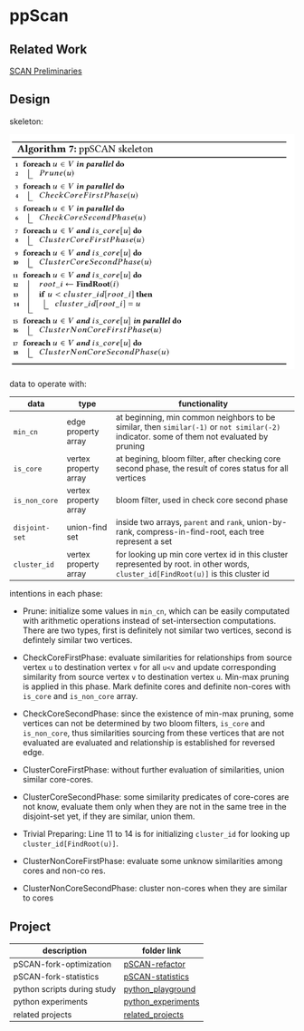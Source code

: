 # ppScan

## Related Work

[SCAN Preliminaries](scan_preliminary.md)

## Design

skeleton:

![ppSCAN skeleton](figures/ppscan-skeleton.png)

data to operate with:

data | type | functionality
--- | --- | --- 
`min_cn` | edge property array  | at beginning, min common neighbors to be similar, then `similar(-1)` or `not similar(-2)` indicator. some of them not evaluated by pruning
`is_core` | vertex property array | at begining, bloom filter, after checking core second phase, the result of cores status for all vertices
`is_non_core` | vertex property array | bloom filter, used in check core second phase
`disjoint-set` | union-find set | inside two arrays, `parent` and `rank`, union-by-rank, compress-in-find-root, each tree represent a set
`cluster_id` | vertex property array | for looking up min core vertex id in this cluster represented by root. in other words, `cluster_id[FindRoot(u)]` is this cluster id


intentions in each phase:

* Prune: initialize some values in `min_cn`, which can be easily computated with arithmetic operations instead of 
set-intersection computations. There are two types, first is definitely not similar two vertices, second is defintely 
similar two vertices.

* CheckCoreFirstPhase: evaluate similarities for relationships from source vertex `u` to 
destination vertex `v` for all `u<v` and update corresponding similarity from source vertex `v` to destination vertex `u`. 
Min-max pruning is applied in this phase. Mark definite cores and definite non-cores with `is_core` and `is_non_core` array.

* CheckCoreSecondPhase: since the existence of min-max pruning, some vertices can not be determined by two bloom filters, `is_core` and `is_non_core`, thus similarities sourcing from these vertices that are not evaluated 
are evaluated and relationship is established for reversed edge.

* ClusterCoreFirstPhase: without further evaluation of similarities, union similar core-cores.

* ClusterCoreSecondPhase: some similarity predicates of core-cores are not know, evaluate them only when they are not in the same tree in the disjoint-set yet, 
if they are similar, union them.

* Trivial Preparing: Line 11 to 14 is for initializing `cluster_id` for looking up `cluster_id[FindRoot(u)]`.

* ClusterNonCoreFirstPhase: evaluate some unknow similarities among cores and non-co res.

* ClusterNonCoreSecondPhase: cluster non-cores when they are similar to cores 

## Project 

description | folder link
--- | ---
pSCAN-fork-optimization | [pSCAN-refactor](pSCAN-refactor)
pSCAN-fork-statistics | [pSCAN-statistics](pSCAN-statistics)
python scripts during study | [python_playground](python_playground)
python experiments | [python_experiments](python_experiments)
related projects | [related_projects](related_projects)
